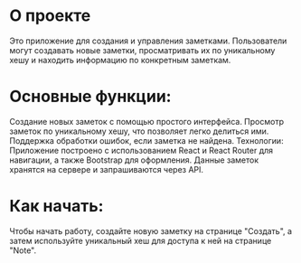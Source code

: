 # О проекте

Это приложение для создания и управления заметками. Пользователи могут создавать новые заметки, просматривать их по уникальному хешу и находить информацию по конкретным заметкам.

# Основные функции:

Создание новых заметок с помощью простого интерфейса.
Просмотр заметок по уникальному хешу, что позволяет легко делиться ими.
Поддержка обработки ошибок, если заметка не найдена.
Технологии:
Приложение построено с использованием React и React Router для навигации, а также Bootstrap для оформления. Данные заметок хранятся на сервере и запрашиваются через API.

# Как начать:

Чтобы начать работу, создайте новую заметку на странице "Создать", а затем используйте уникальный хеш для доступа к ней на странице "Note".
